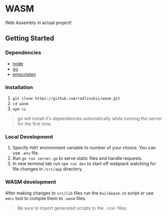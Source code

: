 # WASM

Web Assembly in actual project!

## Getting Started

### Dependencies

- [node](https://nodejs.org/en/)
- [go](https://golang.org/)
- [emscripten](https://emscripten.org/)

### Installation

1. `git clone https://github.com/radlinskii/wasm.git`
2. `cd wasm`
3. `npm ci`

> *go* will install it's dependencies automatically while running the server for the first time.

### Local Development

1. Specify `PORT` environment variable to number of your choice. You can use `.env` file.
2. Run `go run server.go` to serve static files and handle requests.
3. In new terminal tab run `npm run dev` to start off *webpack* watching for file changes in `/src/app` directory.

### WASM development

After making changes to `src/lib` files run the `buildwasm.sh` script or use `emcc` tool to compile them to `.wasm` files.

> Be sure to import generated scripts to the `.html` files.
